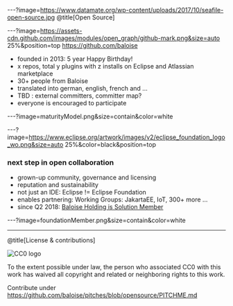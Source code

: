 ---?image=https://www.datamate.org/wp-content/uploads/2017/10/seafile-open-source.jpg
@title[Open Source]

---?image=https://assets-cdn.github.com/images/modules/open_graph/github-mark.png&size=auto 25%&position=top
https://github.com/baloise
* founded in 2013: 5 year Happy Birthday!
* x repos, total y plugins with z installs on Eclipse and Atlassian marketplace
* 30+ people from Baloise
* translated into german, english, french and ...
* TBD : external committers, committer map?
* everyone is encouraged to participate

---?image=maturityModel.png&size=contain&color=white

---?image=https://www.eclipse.org/artwork/images/v2/eclipse_foundation_logo_wo.png&size=auto 25%&color=black&position=top
### next step in open collaboration
* grown-up community, governance and licensing
* reputation and sustainability 
* not just an IDE: Eclipse != Eclipse Foundation
* enables partnering: Working Groups: JakartaEE, IoT, 300+ more ...
* since Q2 2018: [Baloise Holding is Solution Member](https://www.eclipse.org/membership/showMember.php?member_id=1288)

---?image=foundationMember.png&size=contain&color=white

---
@title[License & contributions]

![CC0 logo](https://licensebuttons.net/p/zero/1.0/88x31.png)

To the extent possible under law, the person who associated CC0 with this work has waived all copyright and related or neighboring rights to this work. 

Contribute under https://github.com/baloise/pitches/blob/opensource/PITCHME.md

